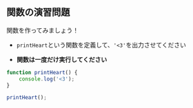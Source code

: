 ## 関数の演習問題

関数を作ってみましょう！  

- `printHeart`という関数を定義して、`'<3'`を出力させてください

- **関数は一度だけ実行してください**

```js
function printHeart() {
    console.log('<3');
}

printHeart();
```